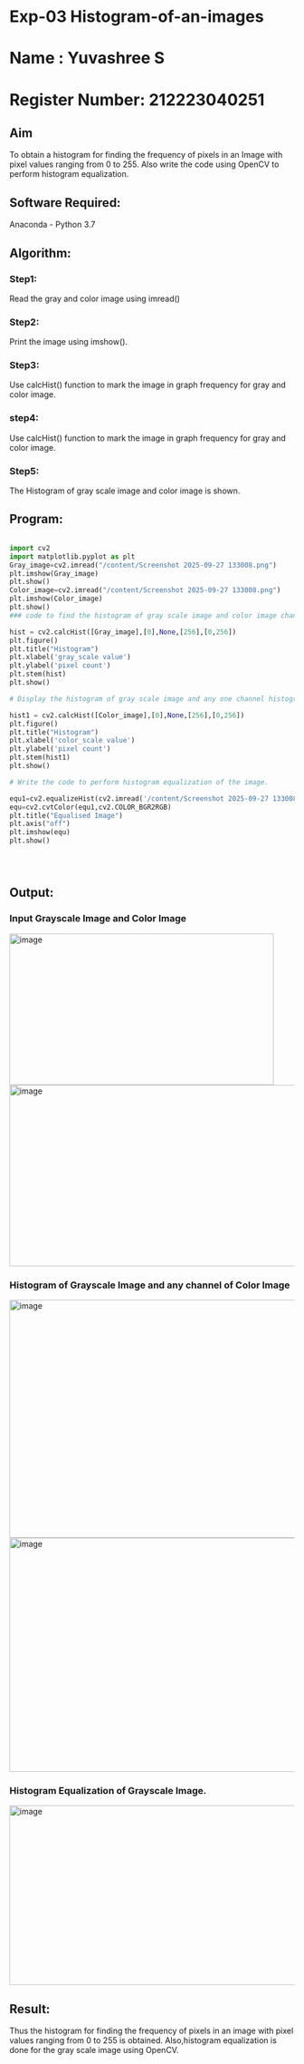 # Exp-03  Histogram-of-an-images

# Name : Yuvashree S
# Register Number: 212223040251

## Aim
To obtain a histogram for finding the frequency of pixels in an Image with pixel values ranging from 0 to 255. Also write the code using OpenCV to perform histogram equalization.

## Software Required:
Anaconda - Python 3.7

## Algorithm:
### Step1:
Read the gray and color image using imread()

### Step2:
Print the image using imshow().



### Step3:
Use calcHist() function to mark the image in graph frequency for gray and color image.

### step4:
Use calcHist() function to mark the image in graph frequency for gray and color image.

### Step5:
The Histogram of gray scale image and color image is shown.


## Program:
```python

import cv2
import matplotlib.pyplot as plt 
Gray_image=cv2.imread("/content/Screenshot 2025-09-27 133008.png")
plt.imshow(Gray_image)
plt.show()
Color_image=cv2.imread("/content/Screenshot 2025-09-27 133008.png")
plt.imshow(Color_image)
plt.show()
### code to find the histogram of gray scale image and color image channels.

hist = cv2.calcHist([Gray_image],[0],None,[256],[0,256])
plt.figure()
plt.title("Histogram")
plt.xlabel('gray_scale value')
plt.ylabel('pixel count')
plt.stem(hist)
plt.show()

# Display the histogram of gray scale image and any one channel histogram from color image

hist1 = cv2.calcHist([Color_image],[0],None,[256],[0,256]) 
plt.figure()
plt.title("Histogram")
plt.xlabel('color_scale value') 
plt.ylabel('pixel count')
plt.stem(hist1)
plt.show()

# Write the code to perform histogram equalization of the image.

equ1=cv2.equalizeHist(cv2.imread('/content/Screenshot 2025-09-27 133008.png',0)) 
equ=cv2.cvtColor(equ1,cv2.COLOR_BGR2RGB) 
plt.title("Equalised Image")
plt.axis("off")
plt.imshow(equ) 
plt.show()





```
## Output:
### Input Grayscale Image and Color Image
<img width="467" height="267" alt="image" src="https://github.com/user-attachments/assets/b709dff6-9219-472c-8936-8e1920022af9" />

<img width="545" height="320" alt="image" src="https://github.com/user-attachments/assets/0e1454b3-213f-4f86-95a2-e00c07ebefae" />

### Histogram of Grayscale Image and any channel of Color Image
<img width="567" height="420" alt="image" src="https://github.com/user-attachments/assets/4bd21462-df77-4636-b30c-ec7faa0c71d9" />
<img width="582" height="413" alt="image" src="https://github.com/user-attachments/assets/8634f55d-074b-49c6-93e4-47803938e308" />



### Histogram Equalization of Grayscale Image.
<img width="522" height="317" alt="image" src="https://github.com/user-attachments/assets/b1aefa70-b8a9-4c87-843f-c7bfcdf0e725" />




## Result: 
Thus the histogram for finding the frequency of pixels in an image with pixel values ranging from 0 to 255 is obtained. Also,histogram equalization is done for the gray scale image using OpenCV.
